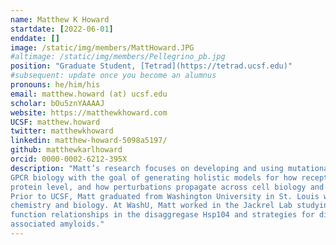 ```yaml
---
name: Matthew K Howard
startdate: [2022-06-01]
enddate: []
image: /static/img/members/MattHoward.JPG
#altimage: /static/img/members/Pellegrino_pb.jpg
position: "Graduate Student, [Tetrad](https://tetrad.ucsf.edu)"
#subsequent: update once you become an alumnus
pronouns: he/him/his
email: matthew.howard (at) ucsf.edu
scholar: bOu5znYAAAAJ
website: https://matthewkhoward.com
UCSF: matthew.howard
twitter: matthewkhoward
linkedin: matthew-howard-5098a5197/
github: matthewkarlhoward
orcid: 0000-0002-6212-395X
description: "Matt’s research focuses on developing and using mutational scanning platforms to study
GPCR biology with the goal of generating holistic models for how receptors work at the
protein level, and how perturbations propagate across cell biology and physiology.
Prior to UCSF, Matt graduated from Washington University in St. Louis with degrees in
chemistry and biology. At WashU, Matt worked in the Jackrel Lab studying structure-
function relationships in the disaggregase Hsp104 and strategies for disrupting biofilm-
associated amyloids."
---
```

